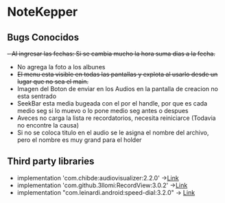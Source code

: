 # NoteKepper

## Bugs Conocidos

~~- Al ingresar las fechas: Si se cambia mucho la hora suma dias a la fecha.~~

- No agrega la foto a los albunes
- ~~El menu esta visible en todas las pantallas y explota al usarlo desde un lugar que no sea el main.~~
- Imagen del Boton de enviar en los Audios en la pantalla de creacion no esta sentrado
- SeekBar esta media bugeada con el por el handle, por que es cada medio seg si lo muevo o lo pone medio seg antes o despues
- Aveces no carga la lista re recordatorios, necesita reiniciarce (Todavia no encontre la causa)
- Si no se coloca titulo en el audio se le asigna el nombre del archivo, pero el nombre es muy grand para el holder
## Third party libraries

- implementation 'com.chibde:audiovisualizer:2.2.0' ->[Link](https://github.com/GautamChibde/android-audio-visualizer "Link")
- implementation 'com.github.3llomi:RecordView:3.0.2' ->[Link](https://github.com/3llomi/RecordView "Link")
- implementation "com.leinardi.android:speed-dial:3.2.0" -> [Link](https://github.com/leinardi/FloatingActionButtonSpeedDial "Link")


